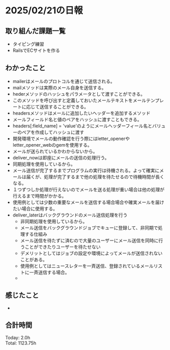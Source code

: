 # 2025/02/21の日報
## 取り組んだ課題一覧
* タイピング練習
*  RailsでECサイトを作る
## わかったこと
*  mailerはメールのプロトコルを通じて送信される。
*  mailメソッドは実際のメール自身を送信する。
  *  hederメソッドのハッシュをパラメータとして渡すことができる。
  *  このメソッドを呼び出すと定義しておいたメールテキストをメールテンプレートに応じて送信することができる。
*  headersメソッドはメールに追加したいヘッダーを追加するメソッド
  *  メールフィールド名と値のペアをハッシュに渡すこともできる。
  *  headers[:field_name] = 'value'のようにメールヘッダーフィール名とバリューのペアを作成してハッシュに渡す
*  開発環境でメールの動作確認を行う際にはletter_openerやletter_opener_webのgemを使用する。
  *  メールが送られているかわからないから。
*  deliver_nowは即座にメールの送信の処理行う。
  *  同期処理を使用しているから。
  *  メール送信が完了するまでプログラムの実行は待機される。よって確実にメールは届くが、処理が完了するまで他の処理を待たせるので待機時間が長くなる。
  *  １つずつしか処理が行えないのでメールを送る処理が重い場合は他の処理が行えるまで時間がかかる。
  *  使用例としては少数の重要なメールを送信する場合場合や確実メールを届けたい場合に使用する。
* deliver_laterはバックグラウンドのメール送信処理を行う
  *  非同期処理を使用しているから。
  *  メール送信をバックグラウンドジョブでキューに登録して、非同期で処理する仕組み
  *  メール送信を待たずに済むので大量のユーザーにメール送信を同時に行うことができたりユーザーを待たせない
  *  デメリットとしてはジョブの設定や環境によってメールが送信されないことがある。
  *  使用例としてはニュースレターを一斉送信、登録されているメールリストに一斉送信する場合。
  *                  
## 感じたこと
* 
## 合計時間 
Today: 2.0h<br>
Total: 1123.75h
